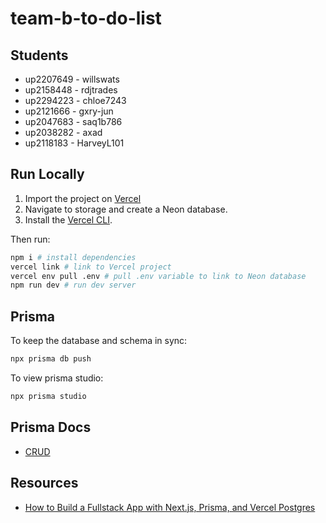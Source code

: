 # team-b-to-do-list

## Students

- up2207649 - willswats
- up2158448 - rdjtrades
- up2294223 - chloe7243
- up2121666 - gxry-jun
- up2047683 - saq1b786
- up2038282 - axad
- up2118183 - HarveyL101

## Run Locally

1. Import the project on [Vercel](https://vercel.com)
2. Navigate to storage and create a Neon database.
3. Install the [Vercel CLI](https://vercel.com/docs/cli).

Then run:

```bash
npm i # install dependencies
vercel link # link to Vercel project
vercel env pull .env # pull .env variable to link to Neon database
npm run dev # run dev server
```

## Prisma

To keep the database and schema in sync:

```bash
npx prisma db push
```

To view prisma studio:

```bash
npx prisma studio
```

## Prisma Docs

- [CRUD](https://www.prisma.io/docs/orm/prisma-client/queries/crud)

## Resources

- [How to Build a Fullstack App with Next.js, Prisma, and Vercel Postgres](https://vercel.com/guides/nextjs-prisma-postgres)
